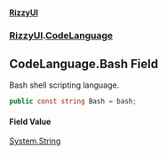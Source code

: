 #### [RizzyUI](index 'index')
### [RizzyUI](RizzyUI 'RizzyUI').[CodeLanguage](RizzyUI.CodeLanguage 'RizzyUI.CodeLanguage')

## CodeLanguage.Bash Field

Bash shell scripting language.

```csharp
public const string Bash = bash;
```

#### Field Value
[System.String](https://docs.microsoft.com/en-us/dotnet/api/System.String 'System.String')